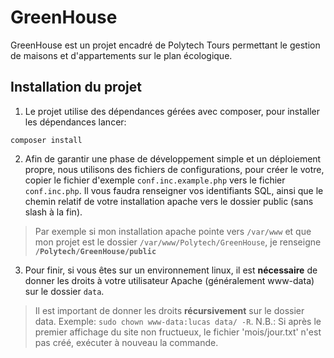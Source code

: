 # GreenHouse

GreenHouse est un projet encadré de Polytech Tours permettant le gestion de maisons et d'appartements sur le plan écologique.

## Installation du projet


1) Le projet utilise des dépendances gérées avec composer, pour installer les dépendances lancer:
```
composer install
```

2) Afin de garantir une phase de développement simple et un déploiement propre, nous utilisons des fichiers de configurations, pour créer le votre, copier le fichier d'exemple `conf.inc.example.php` vers le fichier `conf.inc.php`. Il vous faudra renseigner vos identifiants SQL, ainsi que le chemin relatif de votre installation apache vers le dossier public (sans slash à la fin). 

> Par exemple si mon installation apache pointe vers `/var/www` et que mon projet est le dossier `/var/www/Polytech/GreenHouse`, je renseigne **`/Polytech/GreenHouse/public`**

3) Pour finir, si vous êtes sur un environnement linux, il est **nécessaire** de donner les droits à votre utilisateur Apache (généralement www-data) sur le dossier `data`. 

> Il est important de donner les droits **récursivement** sur le dossier data. Exemple: `sudo chown www-data:lucas data/ -R`. N.B.: Si après le premier affichage du site non fructueux, le fichier 'mois/jour.txt' n'est pas créé, exécuter à nouveau la commande.
